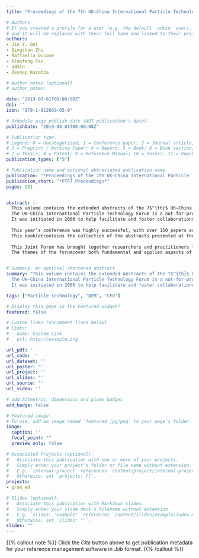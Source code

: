 ```yaml
---
title: "Proceedings of the 7th UK–China International Particle Technology Forum"

# Authors
# If you created a profile for a user (e.g. the default `admin` user), write the username (folder name) here 
# and it will be replaced with their full name and linked to their profile.
authors:
- Jin Y. Ooi
- Qingshan Zhu
- Raffaella Occone
- Xianfeng Fan
- admin
- Zeynep Karatza

# Author notes (optional)
# author_notes:

date: "2019-07-01T00:00:00Z"
doi: ''
isbn: "978-1-912669-05-9"

# Schedule page publish date (NOT publication's date).
publishDate: "2019-08-01T00:00:00Z"

# Publication type.
# Legend: 0 = Uncategorized; 1 = Conference paper; 2 = Journal article;
# 3 = Preprint / Working Paper; 4 = Report; 5 = Book; 6 = Book section;
# 7 = Thesis; 8 = Patent; 9 = Reference Manual; 10 = Poster; 11 = Unpublished;
publication_types: ["5"]

# Publication name and optional abbreviated publication name.
publication: "*Proceedings of the 7th UK–China International Particle Technology Forum*"
publication_short: "*PTF7 Proceedings*"
pages: 251


abstract: |-
  This volume contains the extended abstracts of the 7$^{th}$ UK–China International Particle Technology Forum (PTFVII) and the annual UK Particle Technology Forum which was held jointly in Edinburgh UK on 28$^{th}$ - 31$^{st}$ July 2019. 
  The UK–China International Particle Technology Forum is a not-for-profit conference series run every twoyears in rotation between the UK and China. 
  It was initiated in 2006 to help facilitate and foster collaborationsbetween communities in both the UK and China in the multidisciplinary field of particle science and technology.The inclusion of the word *‘International’* since 2013 acknowledges the worldwide participation and popularity  of this forum.
  
  This year’s conference was highly successful, with over 150 papers accepted for publication in the conference.Of these, 93 were accepted as oral presentation with the remainder accepted to the poster track.  
  This bookletcontains the collection of the abstracts presented at the forum, which also included five plenary lectures andfourteen keynote lectures.
  
  This Joint Forum has brought together researchers and practitioners from the particle science and technologycommunity in a convivial atmosphere to discuss recent advances in the field, identify research areas of partic-ular focus, establish new international collaborations and strengthen existing ones.  
  The themes of the forumcover both fundamental and applied aspects of particle science and engineering, including particle synthesis,characterisation and measurement, particle processing and manufacture, bulk powder handling, bulk flow char-acterisation, particulate product engineering, modelling and simulation, and emerging applications of particletechnology.


# Summary. An optional shortened abstract.
summary: "This volume contains the extended abstracts of the 7$^{th}$ UK–China International Particle Technology Forum (PTFVII) and the annual UK Particle Technology Forum which was held jointly in Edinburgh UK on 28$^{th}$ - 31$^{st}$ July 2019. 
  The UK–China International Particle Technology Forum is a not-for-profit conference series run every twoyears in rotation between the UK and China. 
  It was initiated in 2006 to help facilitate and foster collaborationsbetween communities in both the UK and China in the multidisciplinary field of particle science and technology.The inclusion of the word *‘International’* since 2013 acknowledges the worldwide participation and popularity  of this forum."

tags: ["Particle technology", "DEM", "CFD"]

# Display this page in the Featured widget?
featured: false

# Custom links (uncomment lines below)
# links:
# - name: Custom Link
#   url: http://example.org

url_pdf: ''
url_code: ''
url_dataset: ''
url_poster: ''
url_project: ''
url_slides: ''
url_source: ''
url_video: ''

# add Altmetric, dimensions and plumx badges
add_badge: false

# Featured image
# To use, add an image named `featured.jpg/png` to your page's folder. 
image:
  caption: ''
  focal_point: ""
  preview_only: false

# Associated Projects (optional).
#   Associate this publication with one or more of your projects.
#   Simply enter your project's folder or file name without extension.
#   E.g. `internal-project` references `content/project/internal-project/index.md`.
#   Otherwise, set `projects: []`.
projects:
- gran_ed

# Slides (optional).
#   Associate this publication with Markdown slides.
#   Simply enter your slide deck's filename without extension.
#   E.g. `slides: "example"` references `content/slides/example/index.md`.
#   Otherwise, set `slides: ""`.
slides: ""
---
```


{{% callout note %}}
Click the *Cite* button above to get publication metadata for your reference management software in *.bib* format.
{{% /callout %}}
